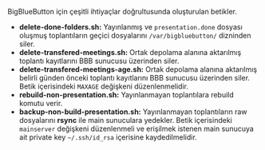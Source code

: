 BigBlueButton için çeşitli ihtiyaçlar doğrultusunda oluşturulan betikler.

* **delete-done-folders.sh:** Yayınlanmış ve `presentation.done` dosyası oluşmuş toplantıların geçici dosyalarını `/var/bigbluebutton/` dizninden siler.
* **delete-transfered-meetings.sh:** Ortak depolama alanına aktarılmış toplantı kayıtlarını BBB sunucusu üzerinden siler.
* **delete-transfered-meetings-age.sh:** Ortak depolama alanına aktarılmış belirli günden önceki toplantı kayıtlarını BBB sunucusu üzerinden siler. Betik içerisindeki `MAXAGE` değişkeni düzenlenmelidir.
* **rebuild-non-presentation.sh:** Yayınlanmayan toplantılara rebuild komutu verir.
* **backup-non-build-presentation.sh:** Yayınlanmayan toplantıların raw dosyalarını **rsync** ile main sunuculara yedekler. Betik içerisindeki `mainserver` değişkeni düzenlenmeli ve erişilmek istenen main sunucuya ait private key `~/.ssh/id_rsa` içerisine kaydedilmelidir.